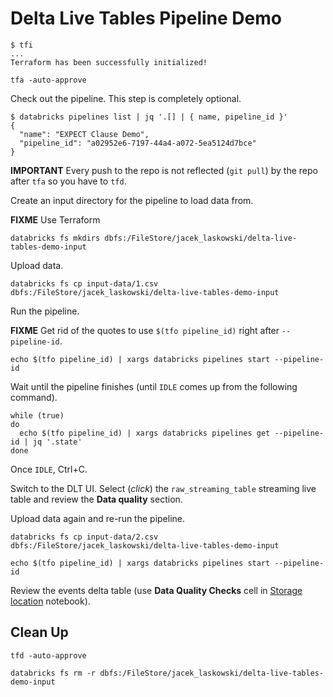 # Delta Live Tables Pipeline Demo

```console
$ tfi
...
Terraform has been successfully initialized!
```

```console
tfa -auto-approve
```

Check out the pipeline. This step is completely optional.

```console
$ databricks pipelines list | jq '.[] | { name, pipeline_id }'
{
  "name": "EXPECT Clause Demo",
  "pipeline_id": "a02952e6-7197-44a4-a072-5ea5124d7bce"
}
```

**IMPORTANT** Every push to the repo is not reflected (`git pull`) by the repo after `tfa` so you have to `tfd`.

Create an input directory for the pipeline to load data from.

**FIXME** Use Terraform

```console
databricks fs mkdirs dbfs:/FileStore/jacek_laskowski/delta-live-tables-demo-input
```

Upload data.

```console
databricks fs cp input-data/1.csv dbfs:/FileStore/jacek_laskowski/delta-live-tables-demo-input
```

Run the pipeline.

**FIXME** Get rid of the quotes to use `$(tfo pipeline_id)` right after `--pipeline-id`.

```console
echo $(tfo pipeline_id) | xargs databricks pipelines start --pipeline-id
```

Wait until the pipeline finishes (until `IDLE` comes up from the following command).

```console
while (true)
do
  echo $(tfo pipeline_id) | xargs databricks pipelines get --pipeline-id | jq '.state'
done
```

Once `IDLE`, Ctrl+C.

Switch to the DLT UI. Select (_click_) the `raw_streaming_table` streaming live table and review the **Data quality** section.

Upload data again and re-run the pipeline.

```console
databricks fs cp input-data/2.csv dbfs:/FileStore/jacek_laskowski/delta-live-tables-demo-input
```

```console
echo $(tfo pipeline_id) | xargs databricks pipelines start --pipeline-id
```

Review the events delta table (use **Data Quality Checks** cell in [Storage location](../../Delta%20Live%20Tables/Storage%20location.sql) notebook).

## Clean Up

```console
tfd -auto-approve
```

```console
databricks fs rm -r dbfs:/FileStore/jacek_laskowski/delta-live-tables-demo-input
```
